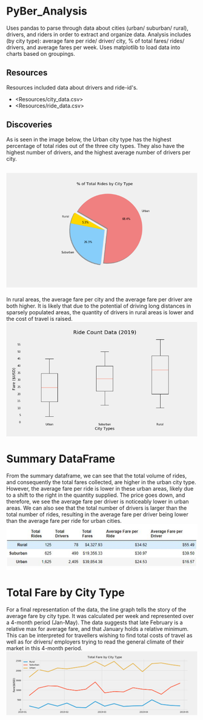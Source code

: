 # PyBer_Analysis
Uses pandas to parse through data about cities (urban/ suburban/ rural), drivers, and riders in order to extract and organize data. Analysis includes (by city type): average fare per ride/ driver/ city, % of total fares/ rides/ drivers, and average fares per week. Uses matplotlib to load data into charts based on groupings.
## Resources
Resources included data about drivers and ride-id's. 
- <Resources/city_data.csv>
- <Resources/ride_data.csv>
## Discoveries

As is seen in the image below, the Urban city type has the highest percentage of total rides out of the three city types. They also have the highest number of drivers, and the highest average number of drivers per city.

 ![](analysis/Fig6.png)
 ---
 In rural areas, the average fare per city and the average fare per driver are both higher. It is likely that due to the potential of driving long distances in sparsely populated areas, the quantity of drivers in rural areas is lower and the cost of travel is raised.   
    ![](analysis/Fig3.png)
# Summary DataFrame
From the summary dataframe, we can see that the total volume of rides, and consequently the total fares collected, are higher in the urban city type. However, the average fare per ride is lower in these urban areas, likely due to a shift to the right in the quantity supplied. The price goes down, and therefore, we see the average fare per driver is noticeably lower in urban areas. We can also see that the total number of drivers is larger than the total number of rides, resulting in the average fare per driver being lower than the average fare per ride for urban cities.
    ![](analysis/fig9.JPG)
# Total Fare by City Type
For a final representation of the data, the line graph tells the story of the average fare by city type. It was calculated per week and represented over a 4-month period (Jan-May). The data suggests that late February is a relative max for average fare, and that January holds a relative minimum. This can be interpreted for travellers wishing to find total costs of travel as well as for drivers/ employers trying to read the general climate of their market in this 4-month period.
![](analysis/Fig8.png)
